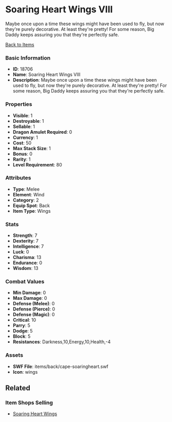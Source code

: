 # Soaring Heart Wings VIII

Maybe once upon a time these wings might have been used to fly, but now they're purely decorative. At least they're pretty! For some reason, Big Daddy keeps assuring you that they're perfectly safe.

[Back to Items](../items.md)

### Basic Information

- **ID**: 18706
- **Name**: Soaring Heart Wings VIII
- **Description**: Maybe once upon a time these wings might have been used to fly, but now they&#039;re purely decorative. At least they&#039;re pretty! For some reason, Big Daddy keeps assuring you that they&#039;re perfectly safe.

### Properties

- **Visible**: 1
- **Destroyable**: 1
- **Sellable**: 1
- **Dragon Amulet Required**: 0
- **Currency**: 1
- **Cost**: 50
- **Max Stack Size**: 1
- **Bonus**: 0
- **Rarity**: 1
- **Level Requirement**: 80

### Attributes

- **Type**: Melee
- **Element**: Wind
- **Category**: 2
- **Equip Spot**: Back
- **Item Type**: Wings

### Stats

- **Strength**: 7
- **Dexterity**: 7
- **Intelligence**: 7
- **Luck**: 0
- **Charisma**: 13
- **Endurance**: 0
- **Wisdom**: 13

### Combat Values

- **Min Damage**: 0
- **Max Damage**: 0
- **Defense (Melee)**: 0
- **Defense (Pierce)**: 0
- **Defense (Magic)**: 0
- **Critical**: 10
- **Parry**: 5
- **Dodge**: 5
- **Block**: 5
- **Resistances**: Darkness,10,Energy,10,Health,-4

### Assets

- **SWF File**: items/back/cape-soaringheart.swf
- **Icon**: wings

## Related

### Item Shops Selling

- [Soaring Heart Wings](../item-shops/621-soaring-heart-wings.md)

